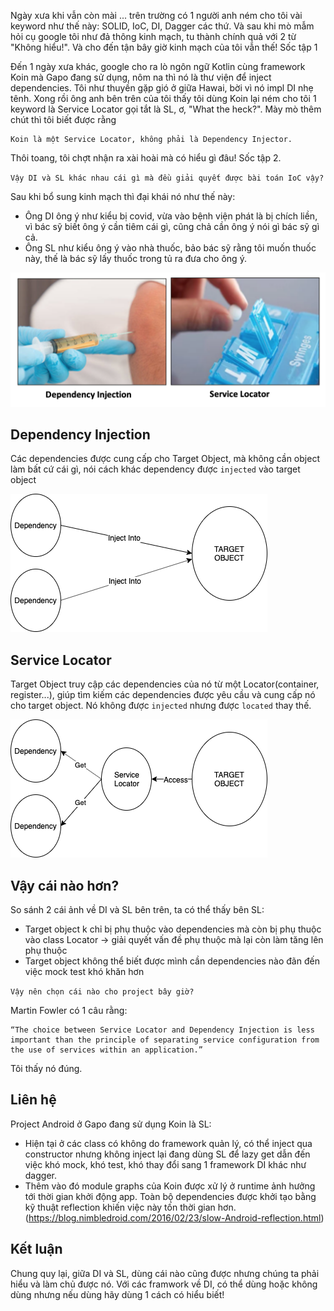 
Ngày xưa khi vẫn còn mài ... trên trường có 1 người anh ném cho tôi vài keyword như thế này: SOLID, IoC, DI, Dagger các thứ. Và sau khi mò mẫm hỏi cụ google tôi như đả thông kinh mạch, tu thành chính quả với 2 từ "Không hiểu!". Và cho đến tận bây giờ kinh mạch của tôi vẫn thế! Sốc tập 1
    
Đến 1 ngày xưa khác, google cho ra lò ngôn ngữ Kotlin cùng framework Koin mà Gapo đang sử dụng, nôm na thì nó là thư viện để inject dependencies. Tôi như thuyền gặp gió ở giữa Hawai, bời vì nó impl DI nhẹ tênh. Xong rồi ông anh bên trên của tôi thấy tôi dùng Koin lại ném cho tôi 1 keyword là Service Locator gọi tắt là SL, ơ, "What the heck?". Mày mò thêm chút thì tôi biết được rằng 
    
    Koin là một Service Locator, không phải là Dependency Injector.

Thôi toang, tôi chợt nhận ra xài hoài mà có hiểu gì đâu! Sốc tập 2.

`Vậy DI và SL khác nhau cái gì mà đều giải quyết được bài toán IoC vậy?`

Sau khi bổ sung kinh mạch thì đại khái nó như thế này:
- Ông DI ông ý như kiểu bị covid, vừa vào bệnh viện phát là bị chích liền, vì bác sỹ biết ông ý cần tiêm cái gì, cũng chả cần ông ý nói gì bác sỹ gì cả. 
- Ông SL như kiểu ông ý vào nhà thuốc, bảo bác sỹ rằng tôi muốn thuốc này, thế là bác sỹ lấy thuốc trong tủ ra đưa cho ông ý.

![](./images/di-sl0.png)

## Dependency Injection

Các dependencies được cung cấp cho Target Object, mà không cần object làm bất cứ cái gì, nói cách khác dependency được `injected` vào target object

![](./images/di-sl1.png)

## Service Locator

Target Object truy cập các dependencies của nó từ một Locator(container, register...), giúp tìm kiếm các dependencies được yêu cầu và cung cấp nó cho target object. Nó không được `injected` nhưng được `located` thay thế.

![](./images/di-sl2.png)

## Vậy cái nào hơn?

So sánh 2 cái ảnh về DI và SL bên trên, ta có thể thấy bên SL:
- Target object k chỉ bị phụ thuộc vào dependencies mà còn bị phụ thuộc vào class Locator -> giải quyết vấn đề phụ thuộc mà lại còn làm tăng lên phụ thuộc 
- Target object không thể biết được mình cần dependencies nào đãn đến việc mock test khó khăn hơn

`Vậy nên chọn cái nào cho project bây giờ?`

Martin Fowler có 1 câu rằng: 

    “The choice between Service Locator and Dependency Injection is less important than the principle of separating service configuration from the use of services within an application.”

Tôi thấy nó đúng. 

## Liên hệ 
Project Android ở Gapo đang sử dụng Koin là SL:
- Hiện tại ở các class có không do framework quản lý, có thể inject qua constructor nhưng không inject lại đang dùng SL để lazy get dẫn đến việc khó mock, khó test, khó thay đổi sang 1 framework DI khác như dagger. 
- Thêm vào đó module graphs của Koin được xử lý ở runtime ảnh hưởng tới thời gian khởi động app. Toàn bộ dependencies được khởi tạo bằng kỹ thuật reflection khiến việc này tốn thời gian hơn. (https://blog.nimbledroid.com/2016/02/23/slow-Android-reflection.html)

## Kết luận
Chung quy lại, giữa DI và SL, dùng cái nào cũng được nhưng chúng ta phải hiểu và làm chủ được nó. Với các framwork về DI, có thể dùng hoặc không dùng nhưng nếu dùng hãy dùng 1 cách có hiểu biết!